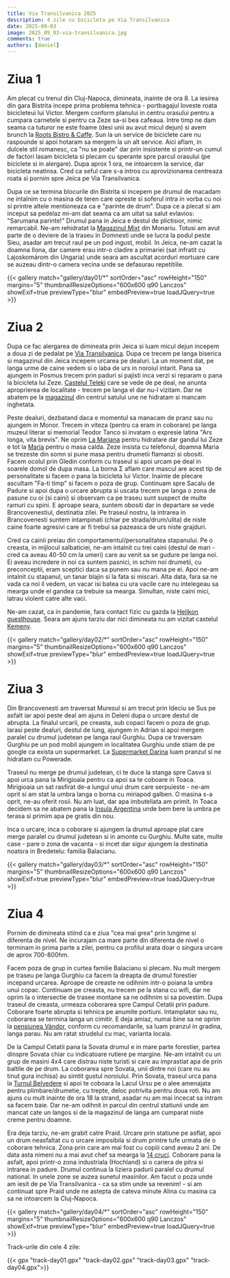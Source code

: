 ```yaml
---
title: Via Transilvanica 2025
description: 4 zile cu bicicleta pe Via Transilvanica
date: 2025-09-03
image: 2025_09_03-via-transilvanica.jpg
comments: true
authors: [daniel]
---
```


# Ziua 1

Am plecat cu trenul din Cluj-Napoca, dimineata, inainte de ora 8. La iesirea din gara Bistrita incepe prima problema tehnica - portbagajul loveste roata bicicleteui lui Victor.
Mergem conform planului in centru orasului pentru a cumpara carnetele si pentru ca Zeze sa-si bea cafeaua. 
Intre timp ne dam seama ca tuturor ne este foame (desi unii au avut micul dejun) si avem brunch la [Roots Bistro & Caffe](https://www.rootsbistro.ro/). 
Sun la un service de biciclete care nu raspounde si apoi hotaram sa mergem la un alt service. 
Aici aflam, in dulcele stil romanesc, ca "nu se poate" dar prin insistente si printr-un cumul de factori lasam bicicleta si plecam cu sperante spre parcul orasului (pe biciclete si in alergare).
Dupa aprox 1 ora, ne intoarcem la service, dar bicicleta neatinsa. Cred ca seful care s-a intros cu aprovizionarea centreaza roata si pornim spre Jeica pe Via Transilvanica.

Dupa ce se termina blocurile din Bistrita si incepem pe drumul de macadam ne intalnim cu o masina de teren care opreste si soferul intra in vorba cu noi si printre altele mentioneaza ca e "parinte de drum".
Dupa ce a plecat si am inceput sa pedelaz mi-am dat seama ca am uitat sa salut evlavios: "Sarumana parinte!"
Drumul pana in Jeica e destul de plictisior, nimic remarcabil. Ne-am rehidratat la [Magazinul Mixt](https://maps.app.goo.gl/hzVPb6cQ6jN4qULk6) din Monariu. Totusi am avut parte de o deviere de la traseu in Domnesti unde se lucra la podul peste Sieu, asadar am trecut raul pe un pod ingust, mobil.
In Jeica, ne-am cazat la doamna Ilona, dar camere erau intr-o cladire a primariei (sat infratit cu Lajoskomárom din Ungaria) unde seara am ascultat acorduri mortuare care se auzeau dintr-o camera vecina unde se defasurau repetitiile.

{{< gallery match="gallery/day01/*" sortOrder="asc" rowHeight="150" margins="5" thumbnailResizeOptions="600x600 q90 Lanczos" showExif=true previewType="blur" embedPreview=true loadJQuery=true >}}

# Ziua 2

Dupa ce fac alergarea de dimineata prin Jeica si luam micul dejun incepem a doua zi de pedalat pe [Via Transilvanica](https://www.viatransilvanica.com/).
Dupa ce trecem pe langa biserica si magazinul din Jeica incepem urcarea pe dealuri. La un moment dat, pe langa urme de caine vedem si o laba de urs in noroiul intarit. 
Pana sa ajungem in Posmus trecem prin paduri si pajisti inca verzi si reparam o pana la bicicleta lui Zeze. 
[Castelul Teleki](https://maps.app.goo.gl/n5YjEwyZzWCzbNi37) care se vede de pe deal, ne anunta aproprierea de localitate - trecem pe langa el dar nu-l vizitam. 
Dar ne abatem pe la [magazinul](https://maps.app.goo.gl/pRYmTvFaVtzxdyey9) din centrul satului une ne hidratam si mancam inghetata.

Peste dealuri, dezbatand daca e momentul sa manacam de pranz sau nu ajungem in Monor. 
Trecem in viteza (pentru ca eram in coborare) pe langa muzeul literar si memorial Teodor Tanco si invatam o expresie latina "Ars longa, vita brevis".
Ne oprim [La Mariana](https://maps.app.goo.gl/VTsRHwvcTft5QXTr9) pentru hidratare dar gandul lui Zeze e tot la [Maria](https://maps.app.goo.gl/YNfp1enpRthbBDV67) pentru o masa calda.
Zeze insista cu telefonul, doamna Maria se trezeste din somn si pune masa pentru drumetii flamanzi si obositi.
Facem ocolul prin Gledin conform cu traseul si apoi urcam pe deal in soarele domol de dupa masa. 
La borna Σ aflam care mascul are acest tip de personalitate si facem o pana la bicicleta lui Victor. Inainte de plecare ascultam "Fa-ti timp" si facem o poza de grup.
Continuam spre Sacalu de Padure si apoi dupa o urcare abrupta si uscata trecem pe langa o zona de pasune cu oi (si caini) si observam ca pe traseu sunt suspect de multe ramuri cu spini. 
E aproape seara, suntem obositi dar in departare se vede Brancovenestiul, destinatia zilei. Pe traseul nostru, la intrarea in Brancovenesti suntem intampinati (chiar pe strada/drum/ulita) de niste caine foarte agresivi care ar fi trebui sa pazeasca de urs niste grajduri.

Cred ca cainii preiau din comportamentul/personalitatea stapanului. 
Pe o creasta, in mijlocul salbaticiei, ne-am intalnit cu trei caini (destul de mari - cred ca aveau 40-50 cm la umeri) care au venit sa se gudure pe langa noi. Ei aveau incredere in noi ca suntem pasnici, in schim noi drumetii, cu preconceptii, eram sceptici daca sa punem sau nu mana pe ei. 
Apoi ne-am intalnit cu stapanul, un tanar blajin si la fata si miscari. 
Alta data, fara sa ne vada ca noi il vedem, un vacar isi batea cu ura vacile care nu intelegeau sa mearga unde el gandea ca trebuie sa mearga. Simultan, niste caini mici, latrau violent catre alte vaci.

Ne-am cazat, ca in pandemie, fara contact fizic cu gazda la [Helikon guesthouse](https://maps.app.goo.gl/bS3UJZfDqmy5S5i38). Seara am ajuns tarziu dar nici dimineata nu am vizitat castelul [Kemeny](https://www.marosvecs.com/).

{{< gallery match="gallery/day02/*" sortOrder="asc" rowHeight="150" margins="5" thumbnailResizeOptions="600x600 q90 Lanczos" showExif=true previewType="blur" embedPreview=true loadJQuery=true >}}

# Ziua 3

Din Brancovenesti am traversat Muresul si am trecut prin Ideciu se Sus pe asfalt iar apoi peste deal am ajuns in Deleni dupa o urcare destul de abrupta. La finalul urcarii, pe creasta, sub copaci facem o poza de grup.
Iarasi peste dealuri, destul de lung, ajungem in Adrian si apoi mergem  paralel cu drumul judetean pe langa raul Gurghiu.
Dupa ce traversam Gurghiu pe un pod mobil ajungem in localitatea Gurghiu unde stiam de pe google ca exista un supermarket.
La [Supermarket Darina](https://maps.app.goo.gl/A81HLYbvwLGGva257) luam pranzul si ne hidratam cu Powerade.

Traseul nu merge pe drumul judetean, ci te duce la stanga spre Casva si apoi urca pana la Mirigioaia pentru ca apoi sa te coboare in Toaca. 
Mirigioaia un sat rasfirat de-a lungul unui drum care serpuieste - ne-am oprit si am stat la umbra langa o borna cu miriapod galben. O masina s-a oprit, ne-au oferit rosii. Nu am luat, dar apa imbuteliata am primit.
In Toaca decidem sa ne abatem pana la [Insula Argentina](https://maps.app.goo.gl/p1DovCVFPGm6nbFf8) unde bem bere la umbra pe terasa si primim apa pe gratis din nou.

Inca o urcare, inca o coborare si ajungem la drumul aproape plat care merge paralel cu drumul judetean si in amonte cu Gurghiu. 
Multe sate, multe case - pare o zona de vacanta - si incet dar sigur ajungem la destinatia noatsra in Bredetelu: familia Balacianu.

{{< gallery match="gallery/day03/*" sortOrder="asc" rowHeight="150" margins="5" thumbnailResizeOptions="600x600 q90 Lanczos" showExif=true previewType="blur" embedPreview=true loadJQuery=true >}}

# Ziua 4

Pornim de dimineata stiind ca e ziua "cea mai grea" prin lungime si diferenta de nivel. 
Ne incurajam ca mare parte din diferenta de nivel o terminam in prima parte a zilei, pentru ca profilul arata doar o singura urcare de aprox 700-800hm.

Facem poza de grup in curtea familie Balacianu si plecam. Nu mult mergem pe traseu pe langa Gurghiu ca facem la dreapta de drumul forestier incepand urcarea.
Aproape de creaste ne odihnim intr-o poiana la umbra unui copac. Continuam pe creasta, nu trecem pe la stana cu wifi, dar ne oprim la o intersectie de trasee montane sa ne odihnim si sa povestim. 
Dupa traseul de creasta, urmeaza coborarea spre Campul Cetatii prin padure. Coborare foarte abrupta si tehnica pe anumite portiuni. Intamplator sau nu, coborarea se termina langa un cimitir.
E deja amiaz, numai bine sa ne oprim la [pensiunea Vándor](https://maps.app.goo.gl/y66rgfqoiBHAXV8PA), conform cu recomandarile, sa luam pranzul in gradina, langa parau. Nu am ratat strudelul cu mac, varianta locala.

De la Campul Cetatii pana la Sovata drumul e in mare parte forestier, partea dinspre Sovata chiar cu indicatoare rutiere pe margine. 
Ne-am intalnit cu un grup de masini 4x4 care distrau niste turisti si care au imprastiat apa de prin baltile de pe drum. La coborarea spre Sovata, unii dintre noi (care nu au tinut gura inchisa) au simtit gustul noroiului.
Prin Sovata, traseul urca pana la [Turnul Belvedere](https://maps.app.goo.gl/v3MtisXdDYeTmGGQA) si apoi te coboara la Lacul Ursu pe o alee amenajata pentru plimbare/drumetie, cu trepte, deloc potrivita pentru doua roti.
Nu am ajuns cu mult inainte de ora 18 la strand, asadar nu am mai incecat sa intram sa facem baie.
Dar ne-am odihnit in parcul din centrul statiunii unde am mancat cate un langos si de la magazinul de langa am cumparat niste creme pentru doamne.

Era deja tarziu, ne-am grabit catre Praid. Urcare prin statiune pe asflat, apoi un drum neasfaltat cu o urcare imposibila si drum printre tufe urmata de o coborare tehnica.
Zona prin care am mai fost cu copiii cand aveau 2 ani. De data asta nimeni nu a mai avut chef sa mearga la [14 cruci](https://maps.app.goo.gl/Br9dXoCT54aARGxu7).
Coborare pana la asfalt, apoi printr-o zona industriala (Hochland) si o cariera de pitra si intrarea in padure. Drumul continua la liziera padurii paralel cu drumul national. In unele zone se auzea sunetul masinilor.
Am facut o poza unde am iesit de pe Via Transilvanica - ca sa stim unde sa revenim! - si am continuat spre Praid unde ne astepta de cateva minute Alina cu masina ca sa ne intoarcem la Cluj-Napoca.

{{< gallery match="gallery/day04/*" sortOrder="asc" rowHeight="150" margins="5" thumbnailResizeOptions="600x600 q90 Lanczos" showExif=true previewType="blur" embedPreview=true loadJQuery=true >}}

Track-urile din cele 4 zile:

{{< gpx "track-day01.gpx" "track-day02.gpx" "track-day03.gpx" "track-day04.gpx">}}
